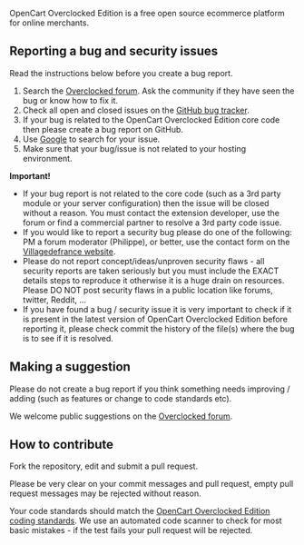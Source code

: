 OpenCart Overclocked Edition is a free open source ecommerce platform for online merchants.

## Reporting a bug and security issues

Read the instructions below before you create a bug report.

 1. Search the [Overclocked forum](http://forum.villagedefrance.net). Ask the community if they have seen the bug or know how to fix it.
 2. Check all open and closed issues on the [GitHub bug tracker](https://github.com/villagedefrance/OpenCart-Overclocked/issues).
 3. If your bug is related to the OpenCart Overclocked Edition core code then please create a bug report on GitHub.
 4. Use [Google](http://www.google.com) to search for your issue.
 5. Make sure that your bug/issue is not related to your hosting environment.

**Important!**
- If your bug report is not related to the core code (such as a 3rd party module or your server configuration) then the issue will be closed without a reason. You must contact the extension developer, use the forum or find a commercial partner to resolve a 3rd party code issue.
- If you would like to report a security bug please do one of the following: PM a forum moderator (Philippe), or better, use the contact form on the [Villagedefrance website](https://villagedefrance.net/contact). 
- Please do not report concept/ideas/unproven security flaws - all security reports are taken seriously but you must include the EXACT details steps to reproduce it otherwise it is a huge drain on resources. Please DO NOT post security flaws in a public location like forums, twitter, Reddit, ...
- If you have found a bug / security issue it is very important to check if it is present in the latest version of OpenCart Overclocked Edition before reporting it, please check commit the history of the file(s) where the bug is to see if it is resolved.

## Making a suggestion

Please do not create a bug report if you think something needs improving / adding (such as features or change to code standards etc).

We welcome public suggestions on the [Overclocked forum](http://forum.villagedefrance.net).

## How to contribute

Fork the repository, edit and submit a pull request.

Please be very clear on your commit messages and pull request, empty pull request messages may be rejected without reason.

Your code standards should match the [OpenCart Overclocked Edition coding standards](https://github.com/villagedefrance/OpenCart-Overclocked/wiki/Coding-standards).
We use an automated code scanner to check for most basic mistakes - if the test fails your pull request will be rejected.
